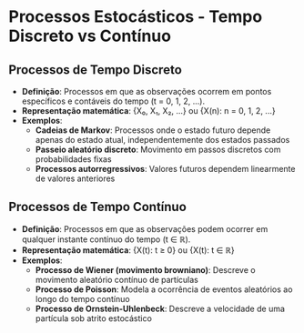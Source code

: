 # Processos Estocásticos - Tempo Discreto vs Contínuo

## Processos de Tempo Discreto

- **Definição**: Processos em que as observações ocorrem em pontos específicos e contáveis do tempo (t = 0, 1, 2, ...).
- **Representação matemática**: {X₀, X₁, X₂, ...} ou {X(n): n = 0, 1, 2, ...}
- **Exemplos**:
    - **Cadeias de Markov**: Processos onde o estado futuro depende apenas do estado atual, independentemente dos estados passados
    - **Passeio aleatório discreto**: Movimento em passos discretos com probabilidades fixas
    - **Processos autorregressivos**: Valores futuros dependem linearmente de valores anteriores

## Processos de Tempo Contínuo

- **Definição**: Processos em que as observações podem ocorrer em qualquer instante contínuo do tempo (t ∈ ℝ).
- **Representação matemática**: {X(t): t ≥ 0} ou {X(t): t ∈ ℝ}
- **Exemplos**:
    - **Processo de Wiener (movimento browniano)**: Descreve o movimento aleatório contínuo de partículas
    - **Processo de Poisson**: Modela a ocorrência de eventos aleatórios ao longo do tempo contínuo
    - **Processo de Ornstein-Uhlenbeck**: Descreve a velocidade de uma partícula sob atrito estocástico
